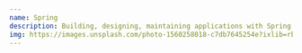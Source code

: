 ```yaml
---
name: Spring
description: Building, designing, maintaining applications with Spring and Spring Boot.
img: https://images.unsplash.com/photo-1560258018-c7db7645254e?ixlib=rb-1.2.1&ixid=eyJhcHBfaWQiOjEyMDd9&auto=format&fit=crop&w=1489&q=80
---
```

